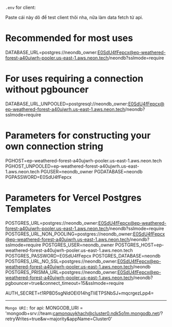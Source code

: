 `.env` for client:

Paste cái này dô để test client thôi nha, nữa làm data fetch từ api.

# Recommended for most uses

DATABASE_URL=postgres://neondb_owner:E0SdU4fFepcx@ep-weathered-forest-a40ujwrh-pooler.us-east-1.aws.neon.tech/neondb?sslmode=require

# For uses requiring a connection without pgbouncer

DATABASE_URL_UNPOOLED=postgresql://neondb_owner:E0SdU4fFepcx@ep-weathered-forest-a40ujwrh.us-east-1.aws.neon.tech/neondb?sslmode=require

# Parameters for constructing your own connection string

PGHOST=ep-weathered-forest-a40ujwrh-pooler.us-east-1.aws.neon.tech
PGHOST_UNPOOLED=ep-weathered-forest-a40ujwrh.us-east-1.aws.neon.tech
PGUSER=neondb_owner
PGDATABASE=neondb
PGPASSWORD=E0SdU4fFepcx

# Parameters for Vercel Postgres Templates

POSTGRES_URL=postgres://neondb_owner:E0SdU4fFepcx@ep-weathered-forest-a40ujwrh-pooler.us-east-1.aws.neon.tech/neondb?sslmode=require
POSTGRES_URL_NON_POOLING=postgres://neondb_owner:E0SdU4fFepcx@ep-weathered-forest-a40ujwrh.us-east-1.aws.neon.tech/neondb?sslmode=require
POSTGRES_USER=neondb_owner
POSTGRES_HOST=ep-weathered-forest-a40ujwrh-pooler.us-east-1.aws.neon.tech
POSTGRES_PASSWORD=E0SdU4fFepcx
POSTGRES_DATABASE=neondb
POSTGRES_URL_NO_SSL=postgres://neondb_owner:E0SdU4fFepcx@ep-weathered-forest-a40ujwrh-pooler.us-east-1.aws.neon.tech/neondb
POSTGRES_PRISMA_URL=postgres://neondb_owner:E0SdU4fFepcx@ep-weathered-forest-a40ujwrh-pooler.us-east-1.aws.neon.tech/neondb?pgbouncer=true&connect_timeout=15&sslmode=require

AUTH_SECRET=t1RPBD5sgNIdOEl014hgTIiETPSNbSJ+mqcrgezLpp4=

---

`Mongo URI:` for api:
MONGODB_URI = 'mongodb+srv://team:camonquykhach@cluster0.ndk5o1m.mongodb.net/?retryWrites=true&w=majority&appName=Cluster0'
